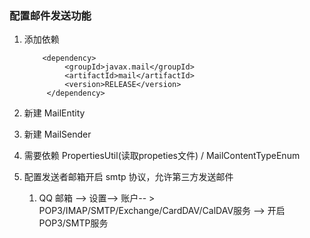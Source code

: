 ### 配置邮件发送功能
1. 添加依赖 
        
           <dependency>
                <groupId>javax.mail</groupId>
                <artifactId>mail</artifactId>
                <version>RELEASE</version>
            </dependency>
2. 新建 MailEntity            
3. 新建 MailSender
4. 需要依赖 PropertiesUtil(读取propeties文件) / MailContentTypeEnum 
5. 配置发送者邮箱开启 smtp 协议，允许第三方发送邮件
    1. QQ 邮箱 --> 设置--> 账户-- > POP3/IMAP/SMTP/Exchange/CardDAV/CalDAV服务 --> 开启 POP3/SMTP服务 
             
  
        
        
    
    
    